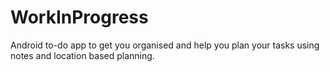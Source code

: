 # WorkInProgress
Android to-do app to get you organised and help you plan your tasks using notes and location based planning. 
